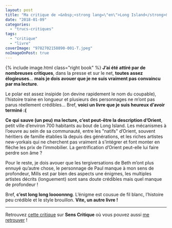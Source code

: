 ```yaml
---
layout: post
title: "Ma critique de «&nbsp;<strong lang=\"en\">Long Island</strong>&nbsp;» de <em>Christopher Bollen</em>"
date: "2018-01-09"
categories: 
  - "trucs-critiques"
tags: 
  - "critique"
  - "livre"
coverImage: "9782702158890-001-T.jpeg"
noImageOnPost: true
---
```


{% include image.html class="right book" %}
**Jʼai été attiré par de nombreuses critiques**, dans la presse et sur le net, **toutes assez élogieuses**... **mais je dois avouer que je ne suis vraiment pas convaincu par ma lecture**.

Le polar est assez insipide (on devine rapidement le nom du coupable), lʼhistoire traine en longueur et plusieurs des personnages ne mʼont pas parus réellement crédibles... Bref, **voici un livre que je suis heureux dʼavoir terminé :(**

**Ce qui sauve (un peu) ma lecture, cʼest peut-être la description dʼOrient**, petit ville dʼenviron 700 habitants au bout de Long Island. Les mécanismes à lʼoeuvre au sein de sa communauté, entre les "natifs" dʼOrient, souvent héritiers de famille établies là depuis des générations, et les riches artistes new-yorkais qui ne cherchent pas vraiment à sʼintégrer et font monter en flèche les prix de lʼimmobilier. La gentrification dʼOrient peut-elle lui faire perdre son âme ?

Pour le reste, je dois avouer que les tergiversations de Beth mʼont plus ennuyé quʼautre chose, le personnage de Paul manque à mon sens de profondeur, Mills est par bien des aspects une énigmes, les multiples artistes décrits (longuement) sont sans doute crédibles mais quel manque de profondeur !

Bref, **cʼest long long loooonnng**. Lʼénigme est cousue de fil blanc, lʼhistoire peu crédible et le style brouillon. **Vite, un autre livre !**

* * *

Retrouvez [cette critique](https://www.senscritique.com/livre/Long_island/critique/137738587) sur **Sens Critique** où vous pouvez aussi [me retrouver](http://www.senscritique.com/Arnaud_Malon) !
